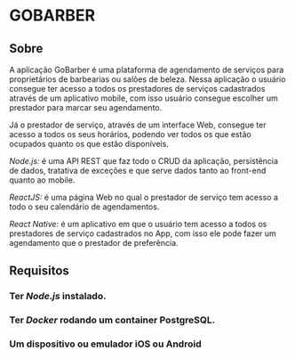 # GOBARBER

## Sobre

A aplicação GoBarber é uma plataforma de agendamento de serviços para proprietários de barbearias ou salões de beleza. Nessa aplicação o usuário consegue ter acesso a todos os prestadores de serviços cadastrados através de um aplicativo mobile, com isso usuário consegue escolher um prestador para marcar seu agendamento.

Já o prestador de serviço, através de um interface Web, consegue ter acesso a todos os seus horários, podendo ver todos os que estão ocupados quanto os que estão disponíveis.

*Node.js:* é uma API REST que faz todo o CRUD da aplicação, persistência de dados, tratativa de exceções e que serve dados tanto ao front-end quanto ao mobile.

*ReactJS:* é uma página Web no qual o prestador de serviço tem acesso a todo o seu calendário de agendamentos.

*React Native:* é um aplicativo em que o usuário tem acesso a todos os prestadores de serviço cadastrados no App, com isso ele pode fazer um agendamento que o prestador de preferência.

## Requisitos

### Ter *Node.js* instalado.
### Ter *Docker* rodando um container PostgreSQL.
### Um dispositivo ou emulador iOS ou Android
